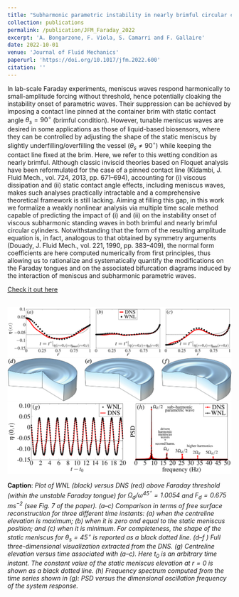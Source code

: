 ```yaml
---
title: "Subharmonic parametric instability in nearly brimful circular cylinders: a weakly nonlinear analysis"
collection: publications
permalink: /publication/JFM_Faraday_2022
excerpt: 'A. Bongarzone, F. Viola, S. Camarri and F. Gallaire'
date: 2022-10-01
venue: 'Journal of Fluid Mechanics'
paperurl: 'https://doi.org/10.1017/jfm.2022.600'
citation: ''
---
```

In lab-scale Faraday experiments, meniscus waves respond harmonically to small-amplitude forcing without threshold, hence potentially cloaking the instability onset of parametric waves. Their suppression can be achieved by imposing a contact line pinned at the container brim with static contact angle $`\theta_s=90^{\circ}`$ (brimful condition). However, tunable meniscus waves are desired in some applications as those of liquid-based biosensors, where they can be controlled by adjusting the shape of the static meniscus by slightly underfilling/overfilling the vessel ($`\theta_s\ne90^{\circ}`$) while keeping the contact line fixed at the brim. Here, we refer to this wetting condition as nearly brimful. Although classic inviscid theories based on Floquet analysis have been reformulated for the case of a pinned contact line (Kidambi, J. Fluid Mech., vol. 724, 2013, pp. 671–694), accounting for (i) viscous dissipation and (ii) static contact angle effects, including meniscus waves, makes such analyses practically intractable and a comprehensive theoretical framework is still lacking. Aiming at filling this gap, in this work we formalize a weakly nonlinear analysis via multiple time scale method capable of predicting the impact of (i) and (ii) on the instability onset of viscous subharmonic standing waves in both brimful and nearly brimful circular cylinders. Notwithstanding that the form of the resulting amplitude equation is, in fact, analogous to that obtained by symmetry arguments (Douady, J. Fluid Mech., vol. 221, 1990, pp. 383–409), the normal form coefficients are here computed numerically from first principles, thus allowing us to rationalize and systematically quantify the modifications on the Faraday tongues and on the associated bifurcation diagrams induced by the interaction of meniscus and subharmonic parametric waves.

[Check it out here](http://Alessandro-Bongarzone.github.io/files/JFM_Sub_harmonic_parametric_instability_in_nearly_brimful_circular_cylinders.pdf)

<br/><img src='/images/JFM_Faraday_2022_GA1.pdf'>
<br/><img src='/images/JFM_Faraday_2022_GA2.pdf'>
<br/><img src='/images/JFM_Faraday_2022_GA3.pdf'>

**Caption**: _Plot of WNL (black) versus DNS (red) above Faraday threshold (within the unstable Faraday tongue) for $\Omega_d/\omega^{45^{\circ}}=1.0054$ and $F_d =0.675$ $m s^{−2}$ (see Fig. 7 of the paper). (a–c) Comparison in terms of free surface reconstruction for three different time instants: (a) when the centreline elevation is maximum; (b) when it is zero and equal to the static meniscus position; and (c) when it is minimum. For completeness, the shape of the static meniscus for $\theta_s=45^{\circ}$ is reported as a black dotted line. (d–f ) Full three-dimensional visualization extracted from the DNS. (g) Centreline elevation versus time associated with (a–c). Here $t_0$ is an arbitrary time instant. The constant value of the static meniscus elevation at $r=0$ is shown as a black dotted line. (h) Frequency spectrum computed from the time series shown in (g): PSD versus the dimensional oscillation frequency of the system response._
